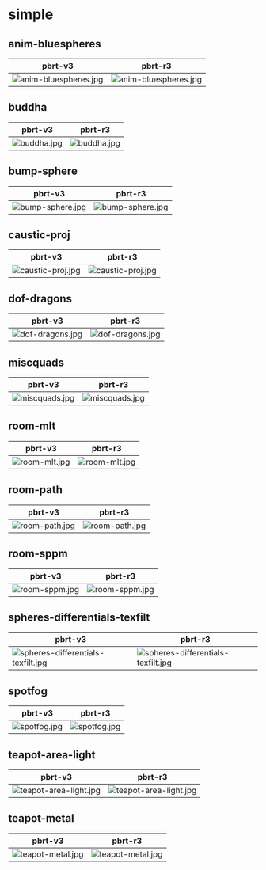 # simple
## anim-bluespheres
|pbrt-v3|pbrt-r3|
|---|---|
|![anim-bluespheres.jpg](../v3/simple/anim-bluespheres.jpg)|![anim-bluespheres.jpg](../r3/simple/anim-bluespheres.jpg)|
## buddha
|pbrt-v3|pbrt-r3|
|---|---|
|![buddha.jpg](../v3/simple/buddha.jpg)|![buddha.jpg](../r3/simple/buddha.jpg)|
## bump-sphere
|pbrt-v3|pbrt-r3|
|---|---|
|![bump-sphere.jpg](../v3/simple/bump-sphere.jpg)|![bump-sphere.jpg](../r3/simple/bump-sphere.jpg)|
## caustic-proj
|pbrt-v3|pbrt-r3|
|---|---|
|![caustic-proj.jpg](../v3/simple/caustic-proj.jpg)|![caustic-proj.jpg](../r3/simple/caustic-proj.jpg)|
## dof-dragons
|pbrt-v3|pbrt-r3|
|---|---|
|![dof-dragons.jpg](../v3/simple/dof-dragons.jpg)|![dof-dragons.jpg](../r3/simple/dof-dragons.jpg)|
## miscquads
|pbrt-v3|pbrt-r3|
|---|---|
|![miscquads.jpg](../v3/simple/miscquads.jpg)|![miscquads.jpg](../r3/simple/miscquads.jpg)|
## room-mlt
|pbrt-v3|pbrt-r3|
|---|---|
|![room-mlt.jpg](../v3/simple/room-mlt.jpg)|![room-mlt.jpg](../r3/simple/room-mlt.jpg)|
## room-path
|pbrt-v3|pbrt-r3|
|---|---|
|![room-path.jpg](../v3/simple/room-path.jpg)|![room-path.jpg](../r3/simple/room-path.jpg)|
## room-sppm
|pbrt-v3|pbrt-r3|
|---|---|
|![room-sppm.jpg](../v3/simple/room-sppm.jpg)|![room-sppm.jpg](../r3/simple/room-sppm.jpg)|
## spheres-differentials-texfilt
|pbrt-v3|pbrt-r3|
|---|---|
|![spheres-differentials-texfilt.jpg](../v3/simple/spheres-differentials-texfilt.jpg)|![spheres-differentials-texfilt.jpg](../r3/simple/spheres-differentials-texfilt.jpg)|
## spotfog
|pbrt-v3|pbrt-r3|
|---|---|
|![spotfog.jpg](../v3/simple/spotfog.jpg)|![spotfog.jpg](../r3/simple/spotfog.jpg)|
## teapot-area-light
|pbrt-v3|pbrt-r3|
|---|---|
|![teapot-area-light.jpg](../v3/simple/teapot-area-light.jpg)|![teapot-area-light.jpg](../r3/simple/teapot-area-light.jpg)|
## teapot-metal
|pbrt-v3|pbrt-r3|
|---|---|
|![teapot-metal.jpg](../v3/simple/teapot-metal.jpg)|![teapot-metal.jpg](../r3/simple/teapot-metal.jpg)|
